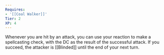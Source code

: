 ```yaml
---
Requires:
- '[[Coal Walker]]'
Tier: 2
XP: 4
---
```


Whenever you are hit by an attack, you can use your reaction to make a spellcasting check, with the DC as the result of the successful attack. If you succeed, the attacker is [[Blinded]] until the end of your next turn.